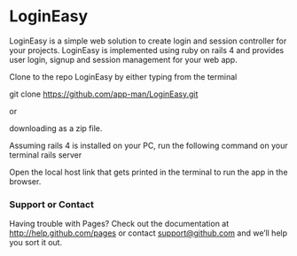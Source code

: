 LoginEasy
=========


LoginEasy is a simple web solution to create login and session controller for your projects. LoginEasy is implemented using ruby on rails 4 and provides user login, signup and session management for your web app.

Clone to the repo LoginEasy by either typing from the terminal 

git clone https://github.com/app-man/LoginEasy.git

or 

downloading as a zip file.


Assuming rails 4 is installed on your PC, run the following command on your terminal
rails server

Open the local host link that gets printed in the terminal to run the app in the browser.

### Support or Contact
Having trouble with Pages? Check out the documentation at http://help.github.com/pages or contact support@github.com and we’ll help you sort it out.
